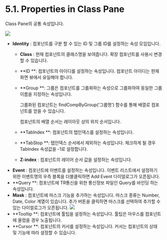 # 5.1. Properties in Class Pane

Class Pane의 공통 속성입니다.

![](https://github.com/asoosoft/spidergen-guidebook/tree/eeac9656bff5b368e79bf9dad544cae218642e17/assets/prop-class-pane.png)

* **Identity** : 컴포넌트를 구분 할 수 있는 ID 및 그룹 ID를 설정하는 속성 모임입니다.
  * **Class** :  현재 컴포넌트의 클래스명을 보여줍니다. 확장 컴포넌트를 사용시 변경 할 수 있습니다.
  * **ID **: 컴포넌트의 아이디를 설정하는 속성입니다. 컴포넌트 아이디는 현재 화면 뷰에서 유일해야 합니다.
  * **Group **: 그룹은 컴포넌트를 그룹화하는 속성으로 그룹화하여 동일한 그룹 이름을 지정하는 속성입니다.

    그룹화된 컴포넌트는 findCompByGroup\(‘그룹명’\) 함수를 통해 배열로 컴포넌트를 얻을 수 있습니다.

    컴포넌트의 배열 순서는 레이아웃 상의 위치 순서입니다.

  * **TabIndex **: 컴포넌트의 탭인덱스를 설정하는 속성입니다.
  * **TabStop **: 탭인덱스 순서에서 제외하는 속성입니다. 체크하게 될 경우 TabIndex 속성값을 -1로 설정합니다.
  * **Z-index** : 컴포넌트의 레이어 순서 값을 설정하는 속성입니다.
* **Event** : 컴포넌트에 이벤트를 설정하는 속성입니다. 이벤트 리스트에서 설정하기 위한 이벤트명의 우측 블록을 더블클릭하면 Add Event 다이얼로그가 오픈됩니다.
* **Query **: 컴포넌트에 TR통신을 위한 통신정보 파일인 Query를 바인딩 하는 속성입니다.
* **Mask** : 컴포넌트에 마스크 기능을 추가하는 속성입니다. 마스크 종류는 Number, Date, Color 계열이 있습니다. 추가 버튼을 클릭하면 마스크를 선택하여 추가할 수 있는 다이얼로그가 오픈됩니다. ![](https://github.com/asoosoft/spidergen-guidebook/tree/eeac9656bff5b368e79bf9dad544cae218642e17/assets/pop-mask.png)
* **Tooltip **: 컴포넌트에 툴팁을 설정하는 속성입니다. 툴팁은 마우스를 컴포넌트에 올렸을 경우 노출됩니다.
* **Cursor **: 컴포넌트의 커서를 설정하는 속성입니다. 커서는 컴포넌트의 상태 및 기능에 따라 설정할 수 있습니다.

